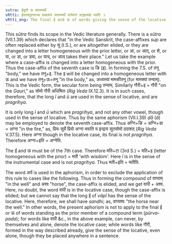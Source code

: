 ```yaml
---
sutra: ईदूतौ च सप्तम्यर्थे
vRtti: ईदन्तमूदन्तञ्च शब्दरूपं सप्तम्यर्थे वर्त्तमानं प्रगृह्यसंज्ञं भवति ॥
vRtti_eng: The final ई and ऊ of words giving the sense of the locative case are _pragrihya_.
---
```

This _sūtra_ finds its scope in the Vedic literature generally. There is a _sūtra_ (VII.1.39) which declares that "in the Vedic Sanskrit, the case-affixes _sup_ are often replaced either by सु (I.S.), or are altogether elided, or they are changed into a letter homogeneous with the prior letter, or आ, or आत्, or शे, or या, or डा, or ड्या, or याच्, or आल् takes their place." Let us take the example where a case-affix is changed into a letter homogeneous with the prior. Thus the case-affix of the seventh case is ङि (इ). In forming the 7.S. of तनू "body," we have तनू+इ. The इ will be changed into a homogeneous letter with ऊ and we have तनू+ऊ=तनू "in the body," as, अध्यस्यां मामकीतनू (for मामक्यां तन्वाम्). This is the Vedic form, the secular form being तन्वाम्. Similarly गौरी+इ = गौरी "on the _Gauri_," as सोमो गौरी अधिश्रितः (_Rig_ _Veda_ IX.12.3). It is in such cases, therefore, that the long _ī_ and _ū_ are used in the sense of locative, and are _pragrihya_.

It is only long _ī_ and _ū_ which are _pragrihya_, and not any other vowel, though used in the sense of locative. Thus by the same aphorism (VII.I.39) _ḍå_ (_â_) may be employed to denote the seventh case-affix. Thus अग्नि+ङि = अग्नि+डा = अग्ना "in the fire," as, प्रियः सूर्ये प्रियो अग्ना भवाति य इन्द्राय सुतसोमो ददाशत् (_Rig_ _Veda_ V.37.5). Here अग्ना though in the locative case, its final is not _pragrihya_. Therefore अग्ना+इति = अग्नेति.

The ई and ऊ must be of the 7th case. Therefore मति+टा (3rd S.) = मति+इ (letter homogeneous with the prior) = मती 'with wisdom'. Here _ī_ is in the sense of the instrumental case and is not _pragrihya_. Thus मती+इति = मतीति.

The word अर्य is used in the aphorism, in order to exclude the application of this rule to cases like the following. Thus in forming the compound of वाप्याम् "in the well" and अश्व "horse", the case-affix is elided, and we get वापी + अश्व. Here, no doubt, the word वापी is in the locative case, though the case-affix is elided; but we cannot say that the long ई of _vâpî_ has the sense of the locative. Here, therefore, we shall have _sandhi_; as, वाप्यश्वः "the horse near the well." In other words, the present aphorism is not to apply to the final ई or ऊ of words standing as the prior member of a compound term (_pûrva_-_pada_); for words like वापी &c., in the above example, can never, by themselves and alone, denote the locative case; while words like गौरी, formed in the way described already, give the sense of the locative, even alone, though they be placed anywhere in a sentence.
